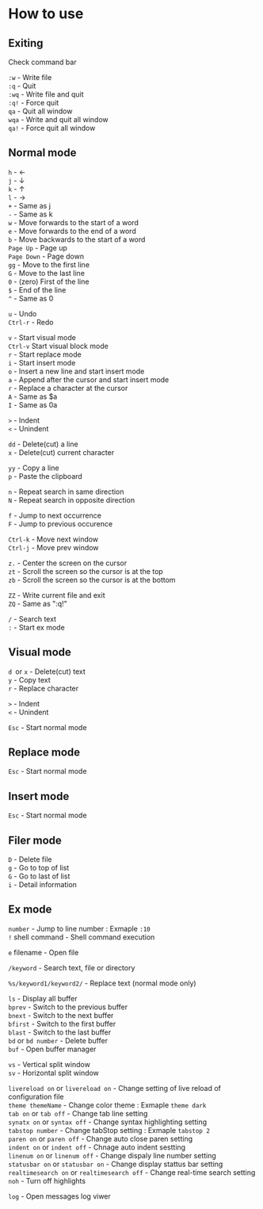 # How to use

## Exiting
Check command bar  

```:w``` - Write file  
```:q``` - Quit  
```:wq``` - Write file and quit  
```:q!``` - Force quit  
```qa``` - Quit all window  
```wqa``` - Write and quit all window  
```qa!``` - Force quit all window  

## Normal mode
```h``` - ←  
```j``` - ↓  
```k``` - ↑  
```l``` - →  
```+``` - Same as j  
```-``` - Same as k  
```w``` - Move forwards to the start of a word  
```e``` - Move forwards to the end of a word  
```b``` - Move backwards to the start of a word  
```Page Up``` - Page up  
```Page Down``` - Page down  
```gg``` - Move to the first line  
```G``` - Move to the last line  
```0``` - (zero) First of the line  
```$``` - End of the line  
```^``` - Same as 0  

```u``` - Undo  
```Ctrl-r``` - Redo  

```v``` - Start visual mode  
```Ctrl-v``` Start visual block mode  
```r``` - Start replace mode  
```i``` - Start insert mode  
```o``` - Insert a new line and start insert mode  
```a``` - Append after the cursor and start insert mode  
```r``` - Replace a character at the cursor  
```A``` - Same as $a  
```I``` - Same as 0a  

```>``` - Indent  
```<``` - Unindent

```dd``` - Delete(cut) a line  
```x``` - Delete(cut) current character  

```yy``` - Copy a line  
```p``` - Paste the clipboard  

```n``` - Repeat search in same direction  
```N``` - Repeat search in opposite direction  

```f``` - Jump to next occurrence  
```F``` - Jump to previous occurence

```Ctrl-k``` - Move next window  
```Ctrl-j``` - Move prev window  

```z.``` - Center the screen on the cursor  
```zt``` - Scroll the screen so the cursor is at the top  
```zb``` - Scroll the screen so the cursor is at the bottom  

```ZZ``` - Write current file and exit  
```ZQ``` - Same as ":q!"  

```/``` - Search text  
```:``` - Start ex mode  

## Visual mode
```d ```or ```x``` - Delete(cut) text  
```y``` - Copy text  
```r``` - Replace character  

```>``` - Indent  
```<``` - Unindent  

```Esc``` - Start normal mode  

## Replace mode
```Esc``` - Start normal mode  

## Insert mode
```Esc``` - Start normal mode  

## Filer mode
```D``` - Delete file  
```g``` - Go to top of list  
```G``` - Go to last of list  
```i``` - Detail information  

## Ex mode
```number``` - Jump to line number : Exmaple ```:10```  
```!``` shell command - Shell command execution  

```e``` filename - Open file  

```/keyword``` - Search text, file or directory  

```%s/keyword1/keyword2/``` - Replace text (normal mode only)  

```ls``` - Display all buffer  
```bprev``` - Switch to the previous buffer  
```bnext``` - Switch to the next buffer  
```bfirst``` - Switch to the first buffer  
```blast``` - Switch to the last buffer  
```bd``` or ```bd number``` - Delete buffer  
```buf``` - Open buffer manager  

```vs``` - Vertical split window  
```sv``` - Horizontal split window  

```livereload on``` or ```livereload on``` - Change setting of live reload of configuration file  
```theme themeName``` - Change color theme : Exmaple ```theme dark```  
```tab on``` or ```tab off``` - Change tab line setting  
```synatx on``` or ```syntax off``` - Change syntax highlighting setting  
```tabstop number``` - Change tabStop setting : Exmaple ```tabstop 2```  
```paren on``` or ```paren off``` - Change auto close paren setting  
```indent on``` or ```indent off``` - Chnage auto indent sestting  
```linenum on``` or ```linenum off``` - Change dispaly line number setting  
```statusbar on``` or ```statusbar on``` - Change display stattus bar setting  
```realtimesearch on``` or ```realtimesearch off``` - Change real-time search setting  
```noh``` - Turn off highlights  

```log``` - Open messages log viwer  
